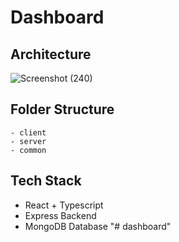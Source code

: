 #  Dashboard

## Architecture
![Screenshot (240)](https://github.com/girlscript/girlscript-dashboard/assets/94161758/030051e1-09e2-4ffb-926c-494fc87e2f68)

## Folder Structure
```
- client
- server
- common
```
## Tech Stack
- React + Typescript
- Express Backend
- MongoDB Database
"# dashboard" 
